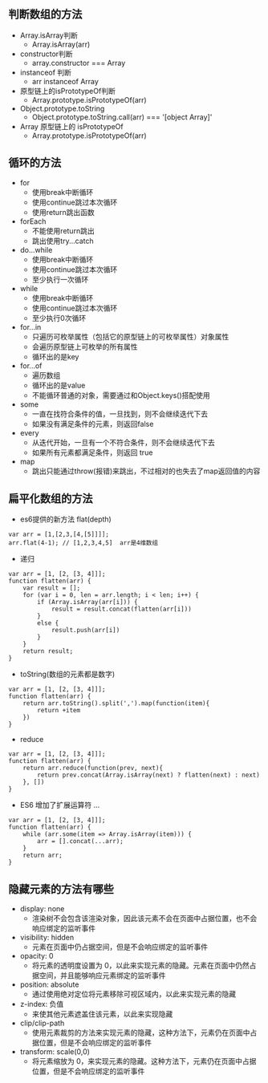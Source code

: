 ## 判断数组的方法

- Array.isArray判断
    - Array.isArray(arr)
- constructor判断
    - array.constructor === Array
- instanceof 判断
    - arr instanceof Array
- 原型链上的isPrototypeOf判断
    - Array.prototype.isPrototypeOf(arr)
- Object.prototype.toString
    - Object.prototype.toString.call(arr) === '[object Array]'
- Array 原型链上的 isPrototypeOf
    - Array.prototype.isPrototypeOf(arr)

## 循环的方法

- for
    - 使用break中断循环
    - 使用continue跳过本次循环
    - 使用return跳出函数
- forEach
    - 不能使用return跳出
    - 跳出使用try...catch
- do...while
    - 使用break中断循环
    - 使用continue跳过本次循环
    - 至少执行一次循环
- while
    - 使用break中断循环
    - 使用continue跳过本次循环
    - 至少执行0次循环
- for...in
    - 只遍历可枚举属性（包括它的原型链上的可枚举属性）对象属性
    - 会遍历原型链上可枚举的所有属性
    - 循环出的是key
- for...of
    - 遍历数组
    - 循环出的是value
    - 不能循环普通的对象，需要通过和Object.keys()搭配使用
- some
    - 一直在找符合条件的值，一旦找到，则不会继续迭代下去
    - 如果没有满足条件的元素，则返回false
- every
    - 从迭代开始，一旦有一个不符合条件，则不会继续迭代下去
    - 如果所有元素都满足条件，则返回 true
- map
    - 跳出只能通过throw(报错)来跳出，不过相对的也失去了map返回值的内容

## 扁平化数组的方法

- es6提供的新方法 flat(depth)
```
var arr = [1,[2,3,[4,[5]]]];  
arr.flat(4-1); // [1,2,3,4,5]  arr是4维数组
```
- 递归
```
var arr = [1, [2, [3, 4]]];
function flatten(arr) {
    var result = [];
    for (var i = 0, len = arr.length; i < len; i++) {
        if (Array.isArray(arr[i])) {
            result = result.concat(flatten(arr[i]))
        }
        else {
            result.push(arr[i])
        }
    }
    return result;
}
```
- toString(数组的元素都是数字)
```
var arr = [1, [2, [3, 4]]];
function flatten(arr) {
    return arr.toString().split(',').map(function(item){
        return +item
    })
}

```
- reduce
```
var arr = [1, [2, [3, 4]]];
function flatten(arr) {
    return arr.reduce(function(prev, next){
        return prev.concat(Array.isArray(next) ? flatten(next) : next)
    }, [])
}
```
- ES6 增加了扩展运算符 ...
```
var arr = [1, [2, [3, 4]]];
function flatten(arr) {
    while (arr.some(item => Array.isArray(item))) {
        arr = [].concat(...arr);
    }
    return arr;
}

```






## 隐藏元素的方法有哪些

- display: none
    - 渲染树不会包含该渲染对象，因此该元素不会在页面中占据位置，也不会响应绑定的监听事件
- visibility: hidden
    - 元素在页面中仍占据空间，但是不会响应绑定的监听事件
- opacity: 0
    - 将元素的透明度设置为 0，以此来实现元素的隐藏。元素在页面中仍然占据空间，并且能够响应元素绑定的监听事件
- position: absolute
    - 通过使用绝对定位将元素移除可视区域内，以此来实现元素的隐藏
- z-index: 负值
    - 来使其他元素遮盖住该元素，以此来实现隐藏
- clip/clip-path
    - 使用元素裁剪的方法来实现元素的隐藏，这种方法下，元素仍在页面中占据位置，但是不会响应绑定的监听事件
- transform: scale(0,0)
    - 将元素缩放为 0，来实现元素的隐藏。这种方法下，元素仍在页面中占据位置，但是不会响应绑定的监听事件

## 

